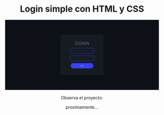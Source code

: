 <h1 align="center"> Login simple con HTML y CSS </h1>
<p align="center">
  <img src="/screencapture.png" title="hover text">
</p>
<p align="center"> Observa el proyecto: </p>
<p align="center"> proximamente... </p>